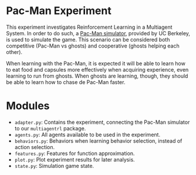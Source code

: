 # Pac-Man Experiment

This experiment investigates Reinforcement Learning in a Multiagent System. In order to do such, a [Pac-Man simulator](http://ai.berkeley.edu/classification.html), provided by UC Berkeley, is used to simulate the game. This scenario can be considered both competitive (Pac-Man vs ghosts) and cooperative (ghosts helping each other).

When learning with the Pac-Man, it is expected it will be able to learn how to eat food and capsules more effectively when acquiring experience, even learning to run from ghosts. When ghosts are learning, though, they should be able to learn how to chase de Pac-Man faster.

# Modules

- `adapter.py`: Contains the experiment, connecting the Pac-Man simulator to our `multiagentrl` package.
- `agents.py`: All agents available to be used in the experiment.
- `behaviors.py`: Behaviors when learning behavior selection, instead of action selection.
- `features.py`: Features for function approximation.
- `plot.py`: Plot experiment results for later analysis.
- `state.py`: Simulation game state.